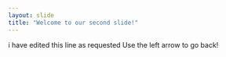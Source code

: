```yaml
---
layout: slide
title: "Welcome to our second slide!"
---
```

i have edited this line as requested
Use the left arrow to go back!
